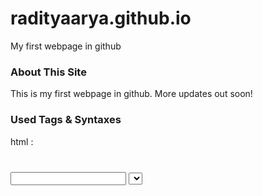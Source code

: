 # radityaarya.github.io
My first webpage in github

### About This Site
This is my first webpage in github. More updates out soon!
### Used Tags & Syntaxes
html : <h1> <h2> <h3> <p> <input> <select> <textarea> etc
css  : padding , margin , border , float , background-size ,background-attachment etc
###About Me
My name's Raditya Arya (Radit). This project is my very first step to become a full-stack web developer. Glad to see you!